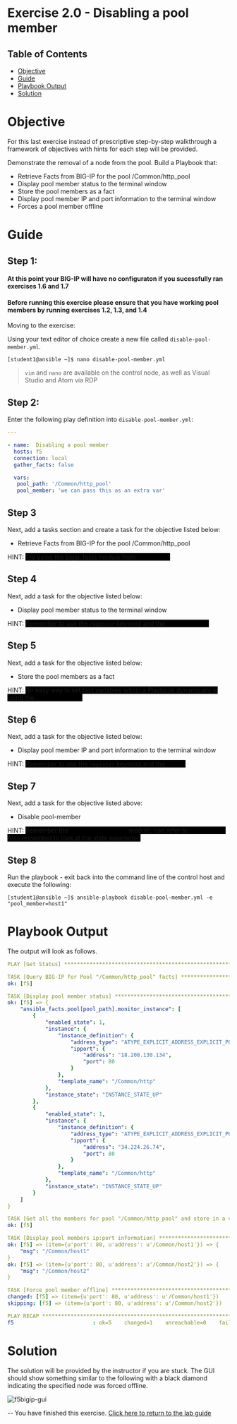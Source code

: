 # Exercise 2.0 - Disabling a pool member

## Table of Contents

- [Objective](#objective)
- [Guide](#guide)
- [Playbook Output](#playbook-output)
- [Solution](#solution)

# Objective

For this last exercise instead of prescriptive step-by-step walkthrough a framework of objectives with hints for each step will be provided.  

Demonstrate the removal of a node from the pool.  Build a Playbook that:
  - Retrieve Facts from BIG-IP for the pool /Common/http_pool
  - Display pool member status to the terminal window
  - Store the pool members as a fact
  - Display pool member IP and port information to the terminal window
  - Forces a pool member offline

# Guide

## Step 1:
#### At this point your BIG-IP will have no configuraton if you sucessfully ran exercises 1.6 and 1.7
#### Before running this exercise please ensure that you have working pool members by running exercises 1.2, 1.3, and 1.4

Moving to the exercise:

Using your text editor of choice create a new file called `disable-pool-member.yml`.

```
[student1@ansible ~]$ nano disable-pool-member.yml
```

>`vim` and `nano` are available on the control node, as well as Visual Studio and Atom via RDP

## Step 2:

Enter the following play definition into `disable-pool-member.yml`:

``` yaml
---

- name:  Disabling a pool member
  hosts: f5
  connection: local
  gather_facts: false

  vars:
   pool_path: '/Common/http_pool'
   pool_member: 'we can pass this as an extra var'
```

## Step 3

Next, add a tasks section and create a task for the objective listed below:

  - Retrieve Facts from BIG-IP for the pool /Common/http_pool

HINT: <span style="background-color: #000000;a: #000000">Try using the bigip_facts module from <a href="../1.1-get-facts" style="color: #000000">Exercise 1.1</a></span>

## Step 4

Next, add a task for the objective listed below:

  - Display pool member status to the terminal window

HINT: <span style="background-color: #000000">
Remember to use the `register` keyword and the <a href="https://docs.ansible.com/ansible/latest/modules/debug_module.html" style="color: #000000">debug module</a></span>

## Step 5

Next, add a task for the objective listed below:

  - Store the pool members as a fact

HINT: <span style="background-color: #000000">
An easy way to set fact variables within a Playbook dynamically is using the <a href="https://docs.ansible.com/ansible/latest/modules/set_fact_module.html" style="color: #000000">set_fact module</a></span>

## Step 6

Next, add a task for the objective listed below:

  - Display pool member IP and port information to the terminal window

HINT: <span style="background-color: #000000">
Remember to use the `register` keyword and the <a href="https://docs.ansible.com/ansible/latest/modules/debug_module.html" style="color: #000000">debug</a></span>

## Step 7

Next, add a task for the objective listed above:

  - Disable pool-member 

HINT: <span style="background-color: #000000">
Remember the <a href="https://docs.ansible.com/ansible/latest/modules/bigip_pool_member_module.html" style="color: #000000">bigip_pool_member</a> module, can refer to <a href="../1.2-add-node" style="color: #000000">Exercise 1.2</a>.  Also remember to look at the state parameter.</span>

## Step 8
Run the playbook - exit back into the command line of the control host and execute the following:

```
[student1@ansible ~]$ ansible-playbook disable-pool-member.yml -e "pool_member=host1"
```

# Playbook Output

The output will look as follows.

```yaml
PLAY [Get Status] **************************************************************

TASK [Query BIG-IP for Pool "/Common/http_pool" facts] *************************
ok: [f5]

TASK [Display pool member status] **********************************************
ok: [f5] => {
    "ansible_facts.pool[pool_path].monitor_instance": [
        {
            "enabled_state": 1,
            "instance": {
                "instance_definition": {
                    "address_type": "ATYPE_EXPLICIT_ADDRESS_EXPLICIT_PORT",
                    "ipport": {
                        "address": "18.208.130.134",
                        "port": 80
                    }
                },
                "template_name": "/Common/http"
            },
            "instance_state": "INSTANCE_STATE_UP"
        },
        {
            "enabled_state": 1,
            "instance": {
                "instance_definition": {
                    "address_type": "ATYPE_EXPLICIT_ADDRESS_EXPLICIT_PORT",
                    "ipport": {
                        "address": "34.224.26.74",
                        "port": 80
                    }
                },
                "template_name": "/Common/http"
            },
            "instance_state": "INSTANCE_STATE_UP"
        }
    ]
}

TASK [Get all the members for pool "/Common/http_pool" and store in a variable]
ok: [f5]

TASK [Display pool members ip:port information] ********************************
ok: [f5] => (item={u'port': 80, u'address': u'/Common/host1'}) => {
    "msg": "/Common/host1"
}
ok: [f5] => (item={u'port': 80, u'address': u'/Common/host2'}) => {
    "msg": "/Common/host2"
}

TASK [Force pool member offline] ***********************************************
changed: [f5] => (item={u'port': 80, u'address': u'/Common/host1'})
skipping: [f5] => (item={u'port': 80, u'address': u'/Common/host2'})

PLAY RECAP *********************************************************************
f5                         : ok=5    changed=1    unreachable=0    failed=0
```

# Solution
The solution will be provided by the instructor if you are stuck.  The GUI should show something similar to the following with a black diamond indicating the specified node was forced offline.

![f5bigip-gui](f5bigip-gui.png)

--
You have finished this exercise.  [Click here to return to the lab guide](../README.md)
